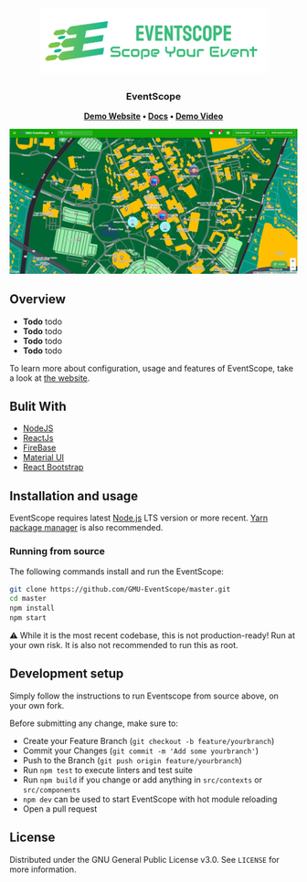 <h1 align="center">
	<img
		width="400"
		alt="EventScope"
		src="img/logo_h.png">
</h1>

<h3 align="center">
	EventScope
</h3>

<p align="center">
	<strong>
		<a href="">Demo Website</a>
		•
		<a href="">Docs</a>
		•
		<a href="">Demo Video</a>
	</strong>
</p>
<!-- <p align="center">
	<a href="https://demo.thelounge.chat/"><img
		alt="#thelounge IRC channel on freenode"
		src="https://img.shields.io/badge/freenode-%23thelounge-415364.svg?colorA=ff9e18"></a>
	<a href="https://yarn.pm/thelounge"><img
		alt="npm version"
		src="https://img.shields.io/npm/v/thelounge.svg?colorA=333a41&maxAge=3600"></a>
	<a href="https://github.com/thelounge/thelounge/actions"><img
		alt="Build Status"
		src="https://github.com/thelounge/thelounge/workflows/Build/badge.svg"></a>
	<a href="https://npm-stat.com/charts.html?package=thelounge&from=2016-02-12"><img
		alt="Total downloads on npm"
		src="https://img.shields.io/npm/dy/thelounge.svg?colorA=333a41&colorB=007dc7&maxAge=3600&label=Downloads"></a>
</p> -->

<p align="center">
	<img src="img/eventscope.png" width="550">
</p>

## Overview

- **Todo** todo
- **Todo** todo
- **Todo** todo
- **Todo** todo


To learn more about configuration, usage and features of EventScope, take a look at [the website](https://).


## Bulit With

* [NodeJS](https://nodejs.org/en/)
* [ReactJs](https://reactjs.org/)
* [FireBase](https://firebase.google.com/)
* [Material UI](https://material-ui.com/)
* [React Bootstrap](https://react-bootstrap.github.io/)

## Installation and usage

EventScope requires latest [Node.js](https://nodejs.org/) LTS version or more recent.
[Yarn package manager](https://yarnpkg.com/) is also recommended.  

### Running from source

The following commands install and run the EventScope:

```sh
git clone https://github.com/GMU-EventScope/master.git
cd master
npm install
npm start
```

⚠️ While it is the most recent codebase, this is not production-ready! 
Run at your own risk. It is also not recommended to run this as root.

## Development setup

Simply follow the instructions to run Eventscope from source above, on your own
fork.

Before submitting any change, make sure to:

- Create your Feature Branch (`git checkout -b feature/yourbranch`)
- Commit your Changes (`git commit -m 'Add some yourbranch'`)
- Push to the Branch (`git push origin feature/yourbranch`)
- Run `npm test` to execute linters and test suite
- Run `npm build` if you change or add anything in `src/contexts` or `src/components`
- `npm dev` can be used to start EventScope with hot module reloading
- Open a pull request

## License

Distributed under the GNU General Public License v3.0. See `LICENSE` for more information.

